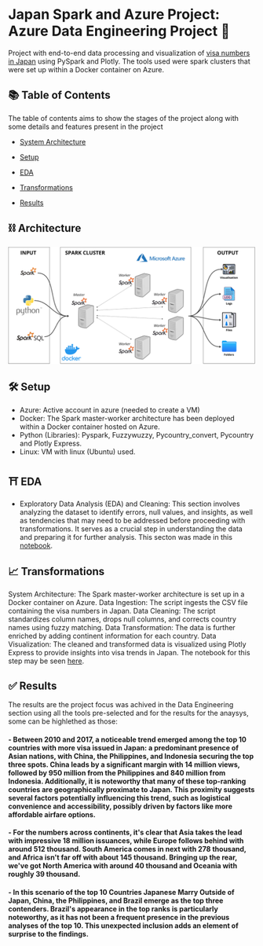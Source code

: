 # Japan Spark and Azure Project: Azure Data Engineering Project 🎌

Project with end-to-end data processing and visualization of [visa numbers in Japan](https://github.com/tertub2/Japan_SparkandAzure_Project/tree/master/src/input) using PySpark and Plotly. The tools used were spark clusters that were set up within a Docker container on Azure.

## 📚 Table of Contents

The table of contents aims to show the stages of the project along with some details and features present in the project

- [System Architecture](#-architecture)

- [Setup](#-setup)

- [EDA](#-eda)

- [Transformations](#-transformations)

- [Results](#-results)



## ⛓️ Architecture
![Project Architecture Scheme](https://github.com/tertub2/Japan_SparkandAzure_Project/blob/master/architecture.png)


## 🛠️ Setup
- Azure: Active account in azure (needed to create a VM)
- Docker: The Spark master-worker architecture has been deployed within a Docker container hosted on Azure.
- Python (Libraries): Pyspark, Fuzzywuzzy, Pycountry_convert, Pycountry and Plotly Express.
- Linux: VM with linux (Ubuntu) used.

  
## ⛩️ EDA
- Exploratory Data Analysis (EDA) and Cleaning: This section involves analyzing the dataset to identify errors, null values, and insights, as well as tendencies that may need to be addressed before proceeding with transformations. It serves as a crucial step in understanding the data and preparing it for further analysis. This secton was made in this [notebook](https://github.com/tertub2/Japan_SparkandAzure_Project/blob/master/src/jobs/EDA%20-%20Applications%20In%20Japan.ipynb).
  

## 📈 Transformations
System Architecture: The Spark master-worker architecture is set up in a Docker container on Azure.
Data Ingestion: The script ingests the CSV file containing the visa numbers in Japan.
Data Cleaning: The script standardizes column names, drops null columns, and corrects country names using fuzzy matching.
Data Transformation: The data is further enriched by adding continent information for each country.
Data Visualization: The cleaned and transformed data is visualized using Plotly Express to provide insights into visa trends in Japan.
The notebook for this step may be seen [here](https://github.com/tertub2/Japan_SparkandAzure_Project/blob/master/src/jobs/vis.py).

## ✅ Results 
The results are the project focus was achived in the Data Engineering section using all the tools pre-selected and for the results for the anaysys, some can be highlethed as those:
#### - Between 2010 and 2017, a noticeable trend emerged among the top 10 countries with more visa issued in Japan: a predominant presence of Asian nations, with China, the Philippines, and Indonesia securing the top three spots. China leads by a significant margin with 14 million views, followed by 950 million from the Philippines and 840 million from Indonesia. Additionally, it is noteworthy that many of these top-ranking countries are geographically proximate to Japan. This proximity suggests several factors potentially influencing this trend, such as logistical convenience and accessibility, possibly driven by factors like more affordable airfare options.
#### - For the numbers across continents, it's clear that Asia takes the lead with impressive 18 million issuances, while Europe follows behind with around 512 thousand. South America comes in next with 278 thousand, and Africa isn't far off with about 145 thousand. Bringing up the rear, we've got North America with around 40 thousand and Oceania with roughly 39 thousand.
#### - In this scenario of the top 10 Countries Japanese Marry Outside of Japan, China, the Philippines, and Brazil emerge as the top three contenders. Brazil's appearance in the top ranks is particularly noteworthy, as it has not been a frequent presence in the previous analyses of the top 10. This unexpected inclusion adds an element of surprise to the findings.
